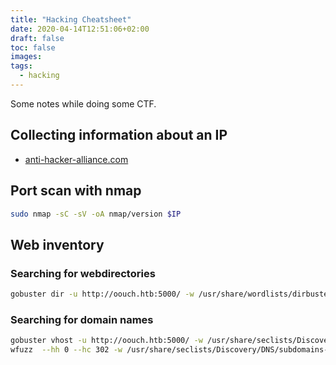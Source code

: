 ```yaml
---
title: "Hacking Cheatsheet"
date: 2020-04-14T12:51:06+02:00
draft: false
toc: false
images:
tags:
  - hacking
---
```


Some notes while doing some CTF.

## Collecting information about an IP

- [anti-hacker-alliance.com](https://anti-hacker-alliance.com)

## Port scan with nmap

```sh
sudo nmap -sC -sV -oA nmap/version $IP
```

## Web inventory

### Searching for webdirectories

```sh
gobuster dir -u http://oouch.htb:5000/ -w /usr/share/wordlists/dirbuster/directory-list-2.3-medium.txt | tee gobuster-directories.txt
```

### Searching for domain names

```sh
gobuster vhost -u http://oouch.htb:5000/ -w /usr/share/seclists/Discovery/DNS/subdomains-top1million-5000.txt | tee gobuster-vhosts.txt
wfuzz  --hh 0 --hc 302 -w /usr/share/seclists/Discovery/DNS/subdomains-top1million-5000.txt  -H 'Host: FUZZ.oouch.htb' -u http://oouch.htb:5000/
```
